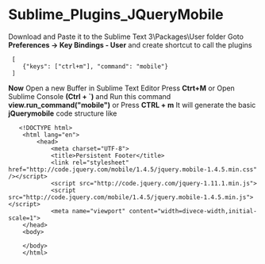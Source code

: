 # Sublime_Plugins_JQueryMobile

Download and Paste it to the Sublime Text 3\Packages\User folder 
Goto    **Preferences -> Key Bindings - User** and create shortcut to  call the plugins

     [
    	{"keys": ["ctrl+m"], "command": "mobile"}	
     ]
**Now** 
Open a new Buffer in Sublime Text Editor
Press **Ctrt+M** or Open Sublime Console **(Ctrl + `)**  and 
Run this command **view.run_command("mobile")** or Press **CTRL + m**
It will generate the basic **jQuerymobile** code structure like
 

       <!DOCTYPE html>        		
        <html lang="en">        		
        	<head>        		
        		<meta charset="UTF-8">        		
        		<title>Persistent Footer</title>        		
        		<link rel="stylesheet" href="http://code.jquery.com/mobile/1.4.5/jquery.mobile-1.4.5.min.css" /></script>        		
        		<script src="http://code.jquery.com/jquery-1.11.1.min.js">        		
        		<script src="http://code.jquery.com/mobile/1.4.5/jquery.mobile-1.4.5.min.js"></script>        		
        		<meta name="viewport" content="width=divece-width,initial-scale=1">        		
        </head>        		
        <body>
        
        </body>
        </html>

